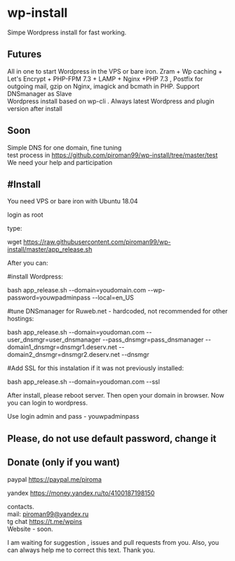 # wp-install
Simpe Wordpress install for fast working. 

Futures
--- 
All in one to start Wordpress in the VPS or bare iron.  Zram + Wp caching + Let's Encrypt + PHP-FPM 7.3 + LAMP + Nginx +PHP 7.3 , Postfix for outgoing mail, gzip on Nginx, imagick and bcmath in PHP. Support DNSmanager as Slave<br>
Wordpress install based on wp-cli . Always latest Wordpress and plugin version after install

Soon
---
Simple DNS for one domain,  fine tuning <br>
test process in https://github.com/piroman99/wp-install/tree/master/test <br>
We need your help and participation<br>

#Install
----

You need VPS or bare iron with Ubuntu 18.04 

login as root

type:

wget https://raw.githubusercontent.com/piroman99/wp-install/master/app_release.sh

After you can:

#install Wordpress:

bash app_release.sh --domain=youdomain.com --wp-password=youwpadminpass --local=en_US


#tune DNSmanager for Ruweb.net - hardcoded, not recommended for other hostings:

bash app_release.sh --domain=youdoman.com --user_dnsmgr=user_dnsmanager --pass_dnsmgr=pass_dnsmanager --domain1_dnsmgr=dnsmgr1.deserv.net --domain2_dnsmgr=dnsmgr2.deserv.net --dnsmgr

#Add SSL for this instalation if it was not previously installed:

bash app_release.sh --domain=youdoman.com --ssl


After install, please reboot server. Then open your domain in browser. Now you can login to wordpress. 

Use login admin and pass - youwpadminpass

Please, do not use default password, change it
----


Donate (only if you want)
---
paypal https://paypal.me/piroma

yandex https://money.yandex.ru/to/4100187198150

contacts. <br>
mail: piroman99@yandex.ru<br> 
tg chat https://t.me/wpins<br>
Website - soon.


I am waiting for suggestion , issues and pull requests from you. 
Also, you can always help me to correct this text.
Thank you.
